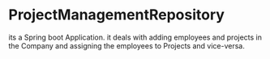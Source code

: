 # ProjectManagementRepository
its a Spring boot Application. it deals with adding employees and projects in the Company and assigning the employees to Projects and vice-versa.
